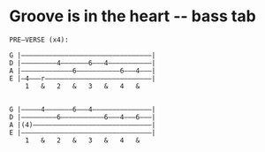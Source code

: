 # Groove is in the heart -- bass tab


	PRE—VERSE (x4):

	G |—————————————————————————————————|
	D |—————————4———————6———4———————————|
	A |—————————————6———————————6———4———|
	E |—4———r———————————————————————————|
		1   &   2   &   3   &   4   &    


	G |—————4———————6———4———————————————|
	D |—————————6———————————6———4———6———|
	A |(4)——————————————————————————————|
	E |—————————————————————————————————|
		1   &   2   &   3   &   4   &
